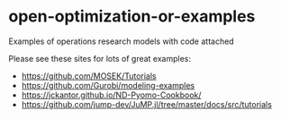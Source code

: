 # open-optimization-or-examples
Examples of operations research models with code attached

Please see these sites for lots of great examples:
- https://github.com/MOSEK/Tutorials
- https://github.com/Gurobi/modeling-examples
- https://jckantor.github.io/ND-Pyomo-Cookbook/
- https://github.com/jump-dev/JuMP.jl/tree/master/docs/src/tutorials
